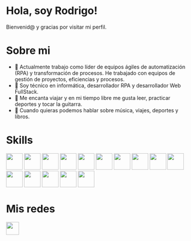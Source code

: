 # Hola, soy Rodrigo!

Bienvenid@ y gracias por visitar mi perfil.


# Sobre mi

- 💼 Actualmente trabajo como líder de equipos ágiles de automatización (RPA) y transformación de procesos. He trabajado con equipos de gestión de proyectos, eficiencias y procesos.
- 🌱 Soy técnico en informática, desarrollador RPA y desarrollador Web FullStack.
- 🚀 Me encanta viajar y en mi tiempo libre me gusta leer, practicar deportes y tocar la guitarra.
- 💬 Cuando quieras podemos hablar sobre música, viajes, deportes y libros.

# Skills
<p align="left">
  <img src="https://user-images.githubusercontent.com/103367542/184263497-ec0c1692-3d98-4347-baad-8fb9b9643b6d.png" width="45">
  <img src="https://user-images.githubusercontent.com/103367542/170894395-1b4856d1-dddb-44a6-988b-f467a48d8081.png" width="45">
  <img src="https://user-images.githubusercontent.com/103367542/170894405-9fb8cd44-7e1c-4021-8b60-479d777e40f6.png" width="45">
  <img src="https://user-images.githubusercontent.com/103367542/170894422-14ab5f0a-2db8-4d99-8fd5-adfa9e576b88.png" width="45">
  <img src="https://user-images.githubusercontent.com/103367542/170894435-edb4a121-31eb-423d-b5de-0a342505ad42.png" width="45">
  <img src="https://user-images.githubusercontent.com/103367542/170894562-47345668-e72e-4c31-ac11-263b37e1c7db.png" width="45">
  <img src="https://user-images.githubusercontent.com/103367542/170894961-f9b01950-53d0-46bf-8e1e-151d8ca73524.png" width="45">
  <img src="https://upload.wikimedia.org/wikipedia/commons/thumb/c/c3/Python-logo-notext.svg/1869px-Python-logo-notext.svg.png" width="45">
  <img src="https://images.seeklogo.com/logo-png/34/2/automation-anywhere-logo-png_seeklogo-347692.png" width="45">
  <img src="https://user-images.githubusercontent.com/103367542/170894799-698b0c08-f164-4faa-b71a-289f4f6778ba.png" width="45">
  <img src="https://user-images.githubusercontent.com/103367542/171971496-09aed86f-603e-48f1-91ef-7843fa475e39.png" width="45">
  <img src="https://encrypted-tbn0.gstatic.com/images?q=tbn:ANd9GcTzTaSyKJQmYk_WP9WrDTwSxh4vY9zNEDG8qQ&s" width="45">
  <img src="https://encrypted-tbn0.gstatic.com/images?q=tbn:ANd9GcRy5h-qdO2GsXVASa8NnvYL13AfedDx5-90NA&s" width="45">
  <img src="https://encrypted-tbn0.gstatic.com/images?q=tbn:ANd9GcTXn2PxCWknVYfeNMxWJ3lZpHifBneoZzcUJg&s" width="45">
  <img src="https://encrypted-tbn0.gstatic.com/images?q=tbn:ANd9GcSj9P_SudawEg25t26LHrMnq3ZFcm71XUFKuQ&s" width="45">
</p>

# Mis redes
<a href="https://www.linkedin.com/in/rodrigo-montero-duran/"><img src="https://user-images.githubusercontent.com/103367542/170894323-0f032763-96c4-4c16-8d43-9e0df66df6af.png" width="35"></a>
